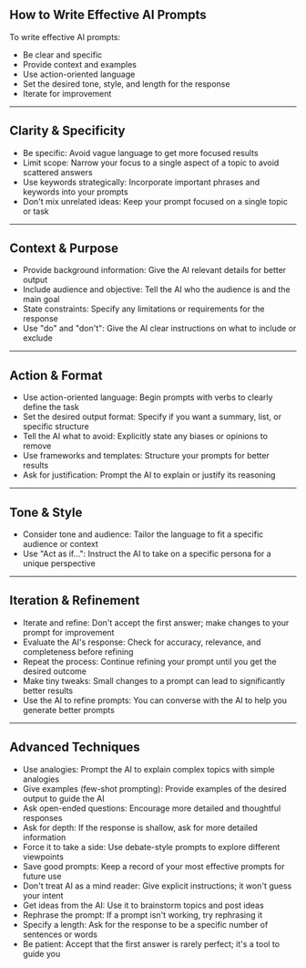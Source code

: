 ## How to Write Effective AI Prompts

To write effective AI prompts:

- Be clear and specific
- Provide context and examples
- Use action-oriented language
- Set the desired tone, style, and length for the response
- Iterate for improvement

---

## Clarity & Specificity

- Be specific: Avoid vague language to get more focused results
- Limit scope: Narrow your focus to a single aspect of a topic to avoid scattered answers
- Use keywords strategically: Incorporate important phrases and keywords into your prompts
- Don't mix unrelated ideas: Keep your prompt focused on a single topic or task

---

## Context & Purpose

- Provide background information: Give the AI relevant details for better output
- Include audience and objective: Tell the AI who the audience is and the main goal
- State constraints: Specify any limitations or requirements for the response
- Use "do" and "don't": Give the AI clear instructions on what to include or exclude

---

## Action & Format

- Use action-oriented language: Begin prompts with verbs to clearly define the task
- Set the desired output format: Specify if you want a summary, list, or specific structure
- Tell the AI what to avoid: Explicitly state any biases or opinions to remove
- Use frameworks and templates: Structure your prompts for better results
- Ask for justification: Prompt the AI to explain or justify its reasoning

---

## Tone & Style

- Consider tone and audience: Tailor the language to fit a specific audience or context
- Use "Act as if...": Instruct the AI to take on a specific persona for a unique perspective

---

## Iteration & Refinement

- Iterate and refine: Don't accept the first answer; make changes to your prompt for improvement
- Evaluate the AI's response: Check for accuracy, relevance, and completeness before refining
- Repeat the process: Continue refining your prompt until you get the desired outcome
- Make tiny tweaks: Small changes to a prompt can lead to significantly better results
- Use the AI to refine prompts: You can converse with the AI to help you generate better prompts

---

## Advanced Techniques

- Use analogies: Prompt the AI to explain complex topics with simple analogies
- Give examples (few-shot prompting): Provide examples of the desired output to guide the AI
- Ask open-ended questions: Encourage more detailed and thoughtful responses
- Ask for depth: If the response is shallow, ask for more detailed information
- Force it to take a side: Use debate-style prompts to explore different viewpoints
- Save good prompts: Keep a record of your most effective prompts for future use
- Don't treat AI as a mind reader: Give explicit instructions; it won't guess your intent
- Get ideas from the AI: Use it to brainstorm topics and post ideas
- Rephrase the prompt: If a prompt isn't working, try rephrasing it
- Specify a length: Ask for the response to be a specific number of sentences or words
- Be patient: Accept that the first answer is rarely perfect; it's a tool to guide you
